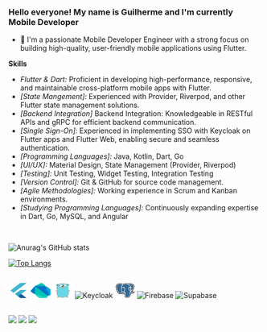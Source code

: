 ### Hello everyone! My name is Guilherme and I'm currently Mobile Developer

- 📱 I'm a passionate Mobile Developer Engineer with a strong focus on building high-quality, user-friendly mobile applications using Flutter.

**Skills**
- *Flutter & Dart:* Proficient in developing high-performance, responsive, and maintainable cross-platform mobile apps with Flutter.
- *[State Mangement]:* Experienced with Provider, Riverpod, and other Flutter state management solutions.
- *[Backend Integration]* Backend Integration: Knowledgeable in RESTful APIs and gRPC for efficient backend communication.
- *[Single Sign-On]:* Experienced in implementing SSO with Keycloak on Flutter apps and Flutter Web, enabling secure and seamless authentication.
- *[Programming Languages]:* Java, Kotlin, Dart, Go 
- *[UI/UX]:* Material Design, State Management (Provider, Riverpod)  
- *[Testing]:* Unit Testing, Widget Testing, Integration Testing  
- *[Version Control]:* Git & GitHub for source code management.
- *[Agile Methodologies]:* Working experience in Scrum and Kanban environments.
- *[Studying Programming Languages]:* Continuously expanding expertise in Dart, Go, MySQL, and Angular

<div align="center-left"></br>

![Anurag's GitHub stats](https://github-readme-stats.vercel.app/api?username=GuiRuizz&show_icons=true&theme=radical&locale=pt-br)

[![Top Langs](https://github-readme-stats.vercel.app/api/top-langs/?username=GuiRuizz&layout=compact&show_icons=true&theme=radical&locale=pt-br)](https://github.com/anuraghazra/github-readme-stats)

</div>

<div style="display: inline_block" align="center-left"><br>
  <img align="center-left" alt="Flutter" height="30" width="40" src="https://raw.githubusercontent.com/devicons/devicon/master/icons/flutter/flutter-original.svg">
  <img align="center-left" alt="Dart" height="30" width="40" src="https://raw.githubusercontent.com/devicons/devicon/master/icons/dart/dart-original.svg">
  <img align="center-left" alt="Golang" height="30" width="40" src="https://raw.githubusercontent.com/devicons/devicon/master/icons/go/go-original.svg">
  <img align="center-left" alt="Keycloak" height="30" width="40" src="https://avatars.githubusercontent.com/u/4921466?s=280&v=4">
  <img align="center-left" alt="PostgreSQL" height="30" width="40" src="https://raw.githubusercontent.com/devicons/devicon/master/icons/postgresql/postgresql-original.svg">
  <img align="center-left" alt="Firebase" height="30" width="40" src="https://www.vectorlogo.zone/logos/firebase/firebase-icon.svg">
  <img align="center-left" alt="Supabase" height="30" width="40" src="https://avatars.githubusercontent.com/u/54469796?s=200&v=4">
</div>

<div align="center-left"> </br>

  <a href="https://instagram.com/gui.ruizz" target="_blank"><img src="https://img.shields.io/badge/-Instagram-%23E4405F?style=for-the-badge&logo=instagram&logoColor=white" target="_blank"></a>
  <a href = "guilhermesassicontact@gmail.com"><img src="https://img.shields.io/badge/-Gmail-%23333?style=for-the-badge&logo=gmail&logoColor=white" target="_blank"></a>
  <a href="https://www.linkedin.com/in/guilhermeenrique/gm" target="_blank"><img src="https://img.shields.io/badge/-LinkedIn-%230077B5?style=for-the-badge&logo=linkedin&logoColor=white" target="_blank"></a> 
  
</div>
